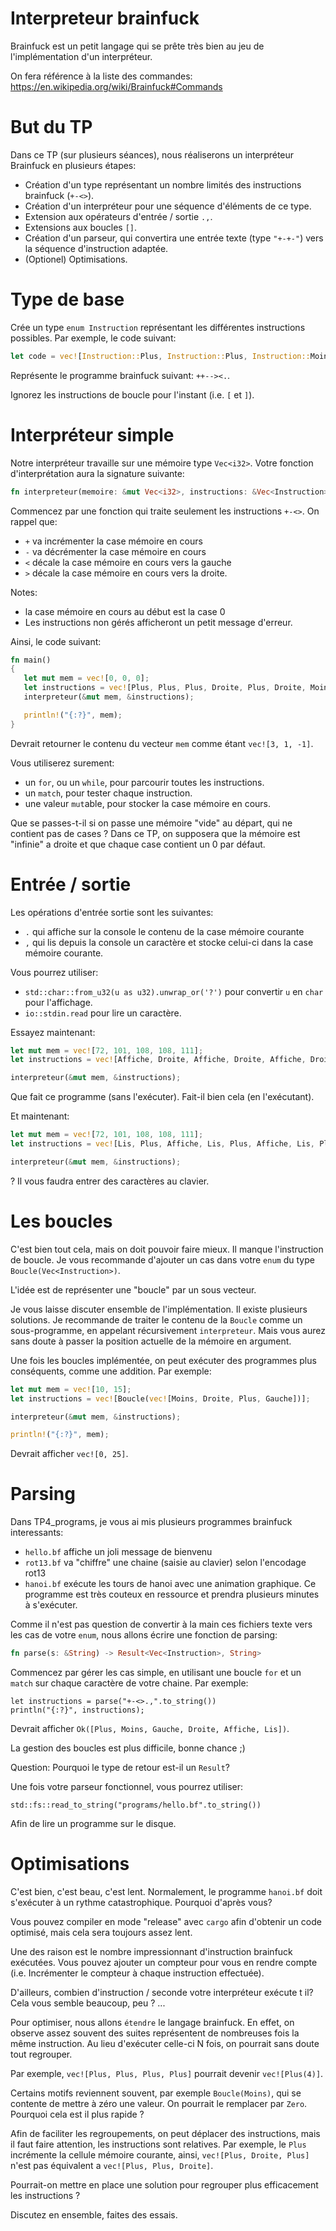 # Interpreteur brainfuck

Brainfuck est un petit langage qui se prête très bien au jeu de l'implémentation d'un interpréteur.

On fera référence à la liste des commandes: https://en.wikipedia.org/wiki/Brainfuck#Commands

# But du TP

Dans ce TP (sur plusieurs séances), nous réaliserons un interpréteur Brainfuck en plusieurs étapes:

- Création d'un type représentant un nombre limités des instructions brainfuck (`+-<>`).
- Création d'un interpréteur pour une séquence d'éléments de ce type.
- Extension aux opérateurs d'entrée / sortie `.,`.
- Extensions aux boucles `[]`.
- Création d'un parseur, qui convertira une entrée texte (type `"+-+-"`) vers la séquence d'instruction adaptée.
- (Optionel) Optimisations.

# Type de base

Crée un type `enum Instruction` représentant les différentes instructions possibles. Par exemple, le code suivant:

```rust
let code = vec![Instruction::Plus, Instruction::Plus, Instruction::Moins, Instruction::Moins, Instruction::Droite, Instruction::Gauche, Instruction::Affiche];
```

Représente le programme brainfuck suivant: `++--><.`.

Ignorez les instructions de boucle pour l'instant (i.e. `[` et `]`).

# Interpréteur simple

Notre interpréteur travaille sur une mémoire type `Vec<i32>`. Votre fonction d'interprétation aura la signature suivante:

```rust
fn interpreteur(memoire: &mut Vec<i32>, instructions: &Vec<Instruction>)
```

Commencez par une fonction qui traite seulement les instructions `+-<>`. On rappel que:

- `+` va incrémenter la case mémoire en cours
- `-` va décrémenter la case mémoire en cours
- `<` décale la case mémoire en cours vers la gauche
- `>` décale la case mémoire en cours vers la droite.

Notes:

- la case mémoire en cours au début est la case 0
- Les instructions non gérés afficheront un petit message d'erreur.

Ainsi, le code suivant:

```rust
fn main()
{
   let mut mem = vec![0, 0, 0];
   let instructions = vec![Plus, Plus, Plus, Droite, Plus, Droite, Moins];
   interpreteur(&mut mem, &instructions);

   println!("{:?}", mem);
}
```

Devrait retourner le contenu du vecteur `mem` comme étant `vec![3, 1, -1]`.

Vous utiliserez surement:

- un `for`, ou un `while`, pour parcourir toutes les instructions.
- un `match`, pour tester chaque instruction.
- une valeur `mut`able, pour stocker la case mémoire en cours.

Que se passes-t-il si on passe une mémoire "vide" au départ, qui ne contient
pas de cases ? Dans ce TP, on supposera que la mémoire est "infinie" a droite
et que chaque case contient un 0 par défaut.

# Entrée / sortie

Les opérations d'entrée sortie sont les suivantes:

- `.` qui affiche sur la console le contenu de la case mémoire courante
- `,` qui lis depuis la console un caractère et stocke celui-ci dans la case mémoire courante.

Vous pourrez utiliser:

- `std::char::from_u32(u as u32).unwrap_or('?')` pour convertir `u` en `char` pour l'affichage.
- `io::stdin.read` pour lire un caractère.

Essayez maintenant:

```rust
let mut mem = vec![72, 101, 108, 108, 111];
let instructions = vec![Affiche, Droite, Affiche, Droite, Affiche, Droite, Affiche, Droite, Affiche];

interpreteur(&mut mem, &instructions);
```

Que fait ce programme (sans l'exécuter). Fait-il bien cela (en l'exécutant).

Et maintenant:

```rust
let mut mem = vec![72, 101, 108, 108, 111];
let instructions = vec![Lis, Plus, Affiche, Lis, Plus, Affiche, Lis, Plus, Lis, Plus, Affiche];

interpreteur(&mut mem, &instructions);
```

? Il vous faudra entrer des caractères au clavier.

# Les boucles

C'est bien tout cela, mais on doit pouvoir faire mieux. Il manque l'instruction de boucle. Je vous recommande d'ajouter un cas dans votre `enum` du type `Boucle(Vec<Instruction>)`.

L'idée est de représenter une "boucle" par un sous vecteur.

Je vous laisse discuter ensemble de l'implémentation. Il existe plusieurs solutions. Je recommande de traiter le contenu de la `Boucle` comme un sous-programme, en appelant récursivement `interpreteur`. Mais vous aurez sans doute à passer la position actuelle de la mémoire en argument.

Une fois les boucles implémentée, on peut exécuter des programmes plus conséquents, comme une addition. Par exemple:

```rust
let mut mem = vec![10, 15];
let instructions = vec![Boucle(vec![Moins, Droite, Plus, Gauche])];

interpreteur(&mut mem, &instructions);

println!("{:?}", mem);
```

Devrait afficher `vec![0, 25]`.

# Parsing

Dans TP4_programs, je vous ai mis plusieurs programmes brainfuck interessants:

- `hello.bf` affiche un joli message de bienvenu
- `rot13.bf` va "chiffre" une chaine (saisie au clavier) selon l'encodage rot13
- `hanoi.bf` exécute les tours de hanoi avec une animation graphique. Ce programme est très couteux en ressource et prendra plusieurs minutes à s'exécuter.

Comme il n'est pas question de convertir à la main ces fichiers texte vers les cas de votre `enum`, nous allons écrire une fonction de parsing:

```rust
fn parse(s: &String) -> Result<Vec<Instruction>, String>
```

Commencez par gérer les cas simple, en utilisant une boucle `for` et un `match` sur chaque caractère de votre chaine. Par exemple:

```
let instructions = parse("+-<>.,".to_string())
println("{:?}", instructions);
```

Devrait afficher `Ok([Plus, Moins, Gauche, Droite, Affiche, Lis])`.

La gestion des boucles est plus difficile, bonne chance ;)

Question: Pourquoi le type de retour est-il un `Result`?

Une fois votre parseur fonctionnel, vous pourrez utiliser:

```
std::fs::read_to_string("programs/hello.bf".to_string())
```

Afin de lire un programme sur le disque.

# Optimisations

C'est bien, c'est beau, c'est lent. Normalement, le programme `hanoi.bf` doit s'exécuter à un rythme catastrophique. Pourquoi d'après vous?

Vous pouvez compiler en mode "release" avec `cargo` afin d'obtenir un code optimisé, mais cela sera toujours assez lent.

Une des raison est le nombre impressionnant d'instruction brainfuck exécutées. Vous pouvez ajouter un compteur pour vous en rendre compte (i.e. Incrémenter le compteur à chaque instruction effectuée).

D'ailleurs, combien d'instruction / seconde votre interpréteur exécute t il? Cela vous semble beaucoup, peu ? ...

Pour optimiser, nous allons `étendre` le langage brainfuck. En effet, on observe assez souvent des suites représentent de nombreuses fois la même instruction. Au lieu d'exécuter celle-ci N fois, on pourrait sans doute tout regrouper.

Par exemple, `vec![Plus, Plus, Plus, Plus]` pourrait devenir `vec![Plus(4)]`.

Certains motifs reviennent souvent, par exemple `Boucle(Moins)`, qui se contente de mettre à zéro une valeur. On pourrait le remplacer par `Zero`. Pourquoi cela est il plus rapide ?

Afin de faciliter les regroupements, on peut déplacer des instructions, mais il faut faire attention, les instructions sont relatives. Par exemple, le `Plus` incrémente la cellule mémoire courante, ainsi, `vec![Plus, Droite, Plus]` n'est pas équivalent a `vec![Plus, Plus, Droite]`.

Pourrait-on mettre en place une solution pour regrouper plus efficacement les instructions ?

Discutez en ensemble, faites des essais.


